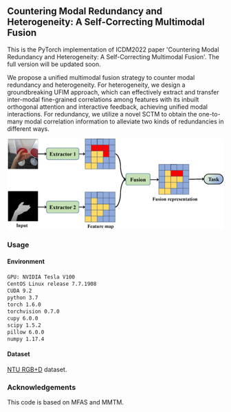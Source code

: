 ## Countering Modal Redundancy and Heterogeneity: A Self-Correcting Multimodal Fusion

This is the PyTorch implementation of ICDM2022 paper 'Countering Modal Redundancy and Heterogeneity: A Self-Correcting Multimodal Fusion'. The full version will be updated soon.

We propose a unified multimodal fusion strategy to counter modal redundancy and heterogeneity. For heterogeneity, we design a groundbreaking UFIM approach, which can effectively extract and transfer inter-modal fine-grained correlations among features with its inbuilt orthogonal attention and interactive feedback, achieving unified modal interactions. For redundancy, we utilize a novel SCTM to obtain the one-to-many modal correlation information to alleviate two kinds of redundancies in different ways.

<img width="800" src="redundancy.png" alt="redundancy" />

### Usage

#### Environment

    GPU: NVIDIA Tesla V100
    CentOS Linux release 7.7.1908
    CUDA 9.2
    python 3.7
    torch 1.6.0
    torchvision 0.7.0
    cupy 6.0.0
    scipy 1.5.2
    pillow 6.0.0
    numpy 1.17.4
    
#### Dataset

[NTU RGB+D](http://rose1.ntu.edu.sg/datasets/actionrecognition.asp) dataset.

### Acknowledgements

This code is based on MFAS and MMTM.
